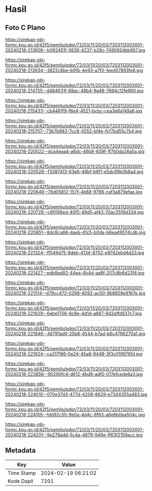 # Hasil

## Foto C Plano

https://sirekap-obj-formc.kpu.go.id/42f5/pemilu/pdpr/72/03/11/20/03/7203112003001-20240218-213608--b092451f-5636-4237-b28c-749092dbb667.jpg

https://sirekap-obj-formc.kpu.go.id/42f5/pemilu/pdpr/72/03/11/20/03/7203112003001-20240218-213934--3822c8be-b91b-4e93-a7f0-1eed57893fe8.jpg

https://sirekap-obj-formc.kpu.go.id/42f5/pemilu/pdpr/72/03/11/20/03/7203112003001-20240218-214755--d484631f-68ac-48b4-9a48-7694c12fe960.jpg

https://sirekap-obj-formc.kpu.go.id/42f5/pemilu/pdpr/72/03/11/20/03/7203112003001-20240218-215433--cb4481f9-f6e4-4521-bcbc-cea3e8a149a6.jpg

https://sirekap-obj-formc.kpu.go.id/42f5/pemilu/pdpr/72/03/11/20/03/7203112003001-20240218-215707--73b7b983-7cc8-4552-bf4e-fcf7bd55c7b4.jpg

https://sirekap-obj-formc.kpu.go.id/42f5/pemilu/pdpr/72/03/11/20/03/7203112003001-20240218-220022--dca4eaa4-a6dc-46b8-839f-1f7b0da28a5a.jpg

https://sirekap-obj-formc.kpu.go.id/42f5/pemilu/pdpr/72/03/11/20/03/7203112003001-20240218-220528--f3387413-63e6-46bf-b6f1-e5dc69b0b8a4.jpg

https://sirekap-obj-formc.kpu.go.id/42f5/pemilu/pdpr/72/03/11/20/03/7203112003001-20240218-220649--76d05812-157f-4b68-9798-caf3a879efae.jpg

https://sirekap-obj-formc.kpu.go.id/42f5/pemilu/pdpr/72/03/11/20/03/7203112003001-20240218-220729--c6f056ed-40f5-49d5-af43-70ac2519d334.jpg

https://sirekap-obj-formc.kpu.go.id/42f5/pemilu/pdpr/72/03/11/20/03/7203112003001-20240218-220851--8dc8ca68-daeb-41c5-b0da-b6ea49574cdb.jpg

https://sirekap-obj-formc.kpu.go.id/42f5/pemilu/pdpr/72/03/11/20/03/7203112003001-20240218-221324--ff549d75-9deb-4134-8702-e9742ebd4d23.jpg

https://sirekap-obj-formc.kpu.go.id/42f5/pemilu/pdpr/72/03/11/20/03/7203112003001-20240218-221427--edb8ad82-44ea-4b4d-aa8f-207c8b6d23f4.jpg

https://sirekap-obj-formc.kpu.go.id/42f5/pemilu/pdpr/72/03/11/20/03/7203112003001-20240218-221514--d79cc472-0298-4092-ac00-9b8658e9167e.jpg

https://sirekap-obj-formc.kpu.go.id/42f5/pemilu/pdpr/72/03/11/20/03/7203112003001-20240218-221629--6ebe1706-6c8e-4d1d-a687-942effd637c7.jpg

https://sirekap-obj-formc.kpu.go.id/42f5/pemilu/pdpr/72/03/11/20/03/7203112003001-20240218-221846--48791ad0-25b8-4544-b7ad-b6c4766270a1.jpg

https://sirekap-obj-formc.kpu.go.id/42f5/pemilu/pdpr/72/03/11/20/03/7203112003001-20240218-221924--ca317f86-0e24-45a8-9448-3f3c019976fd.jpg

https://sirekap-obj-formc.kpu.go.id/42f5/pemilu/pdpr/72/03/11/20/03/7203112003001-20240218-223856--90290fc4-d612-4bd9-adf0-017efcede6a3.jpg

https://sirekap-obj-formc.kpu.go.id/42f5/pemilu/pdpr/72/03/11/20/03/7203112003001-20240218-224010--070e37d3-477d-4208-8629-e7344355a483.jpg

https://sirekap-obj-formc.kpu.go.id/42f5/pemilu/pdpr/72/03/11/20/03/7203112003001-20240218-224105--fdd92c55-9e0a-4d4c-9f63-a6e6b0ea504c.jpg

https://sirekap-obj-formc.kpu.go.id/42f5/pemilu/pdpr/72/03/11/20/03/7203112003001-20240218-224201--9e278add-5c4a-4679-949e-ff63f2159acc.jpg


## Metadata

| Key        | Value               |
| ---------- | ------------------- |
| Time Stamp | 2024-02-19 06:21:02 |
| Kode Dapil | 7201                |



